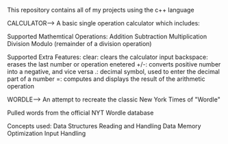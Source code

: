 This repository contains all of my projects using the c++ language

CALCULATOR--> A basic single operation calculator which includes:

Supported Mathemtical Operations:
Addition
Subtraction
Multiplication
Division
Modulo (remainder of a division operation)

Supported Extra Features:
clear: clears the calculator input
backspace: erases the last number or operation enetered
+/-: converts positive number into a negative, and vice versa
.: decimal symbol, used to enter the decimal part of a number
=: computes and displays the result of the arithmetic operation


WORDLE--> An attempt to recreate the classic New York Times of "Wordle"

Pulled words from the official NYT Wordle database

Concepts used:
Data Structures
Reading and Handling Data
Memory Optimization
Input Handling
